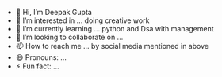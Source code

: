 - 👋 Hi, I’m Deepak Gupta 
- 👀 I’m interested in ... doing creative work 
- 🌱 I’m currently learning ... python and Dsa with management 
- 💞️ I’m looking to collaborate on ...
- 📫 How to reach me ... by social media mentioned in above 
- 😄 Pronouns: ...
- ⚡ Fun fact: ...

<!---
Deepak2gr/Deepak2gr is a ✨ special ✨ repository because its `README.md` (this file) appears on your GitHub profile.
You can click the Preview link to take a look at your changes.
--->
